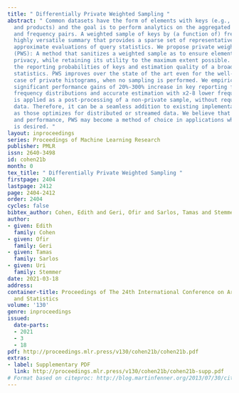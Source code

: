 ```yaml
---
title: " Differentially Private Weighted Sampling "
abstract: " Common datasets have the form of elements with keys (e.g., transactions
  and products) and the goal is to perform analytics on the aggregated form of key
  and frequency pairs. A weighted sample of keys by (a function of) frequency is a
  highly versatile summary that provides a sparse set of representative keys and supports
  approximate evaluations of query statistics. We propose private weighted sampling
  (PWS): A method that sanitizes a weighted sample as to ensure element-level differential
  privacy, while retaining its utility to the maximum extent possible. PWS maximizes
  the reporting probabilities of keys and estimation quality of a broad family of
  statistics. PWS improves over the state of the art even for the well-studied special
  case of private histograms, when no sampling is performed. We empirically observe
  significant performance gains of 20%-300% increase in key reporting for common Zipfian
  frequency distributions and accurate estimation with x2-8 lower frequencies. PWS
  is applied as a post-processing of a non-private sample, without requiring the original
  data. Therefore, it can be a seamless addition to existing implementations, such
  as those optimizes for distributed or streamed data. We believe that due to practicality
  and performance, PWS may become a method of choice in applications where privacy
  is desired. "
layout: inproceedings
series: Proceedings of Machine Learning Research
publisher: PMLR
issn: 2640-3498
id: cohen21b
month: 0
tex_title: " Differentially Private Weighted Sampling "
firstpage: 2404
lastpage: 2412
page: 2404-2412
order: 2404
cycles: false
bibtex_author: Cohen, Edith and Geri, Ofir and Sarlos, Tamas and Stemmer, Uri
author:
- given: Edith
  family: Cohen
- given: Ofir
  family: Geri
- given: Tamas
  family: Sarlos
- given: Uri
  family: Stemmer
date: 2021-03-18
address: 
container-title: Proceedings of The 24th International Conference on Artificial Intelligence
  and Statistics
volume: '130'
genre: inproceedings
issued:
  date-parts:
  - 2021
  - 3
  - 18
pdf: http://proceedings.mlr.press/v130/cohen21b/cohen21b.pdf
extras:
- label: Supplementary PDF
  link: http://proceedings.mlr.press/v130/cohen21b/cohen21b-supp.pdf
# Format based on citeproc: http://blog.martinfenner.org/2013/07/30/citeproc-yaml-for-bibliographies/
---
```

